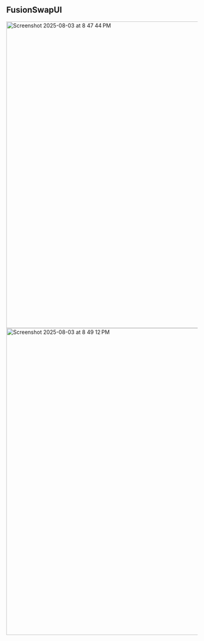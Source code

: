 ## FusionSwapUI

<img width="1424" height="805" alt="Screenshot 2025-08-03 at 8 47 44 PM" src="https://github.com/user-attachments/assets/39674052-fc7f-4e66-9a88-486b794a1594" />

<img width="1421" height="806" alt="Screenshot 2025-08-03 at 8 49 12 PM" src="https://github.com/user-attachments/assets/a3670379-013d-447b-8e21-455304b6369a" />
